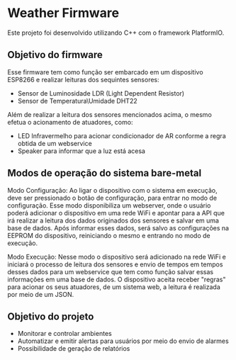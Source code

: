 # Weather Firmware
Este projeto foi desenvolvido utilizando C++ com o framework PlatformIO.

## Objetivo do firmware
Esse firmware tem como função ser embarcado em um dispositivo ESP8266 e realizar leituras dos sequintes sensores:
- Sensor de Luminosidade LDR (Light Dependent Resistor)
- Sensor de Temperatura\Umidade DHT22

Além de realizar a leitura dos sensores mencionados acima, o mesmo efetua o acionamento de atuadores, como:
- LED Infravermelho para acionar condicionador de AR conforme a regra obtida de um webservice
- Speaker para informar que a luz está acesa

## Modos de operação do sistema bare-metal
Modo Configuração:
Ao ligar o dispositivo com o sistema em execução, deve ser pressionado o botão de configuração, para entrar
no modo de configuração. Esse modo disponibiliza um webserver, onde o usuário poderá adicionar o dispositivo
em uma rede WiFi e apontar para a API que irá realizar a leitura dos dados originados dos sensores e salvar em
uma base de dados. Após informar esses dados, será salvo as configurações na EEPROM do dispositivo, reiniciando o 
mesmo e entrando no modo de execução.

Modo Execução:
Nesse modo o dispositivo será adicionado na rede WiFi e iniciará o processo de leitura dos sensores e envio de tempos em tempos
desses dados para um webservice que tem como função salvar essas informações em uma base de dados. O dispositivo aceita receber "regras"
para acionar os seus atuadores, de um sistema web, a leitura é realizada por meio de um JSON.

## Objetivo do projeto
- Monitorar e controlar ambientes
- Automatizar e emitir alertas para usuários por meio do envio de alarmes
- Possibilidade de geração de relatórios
